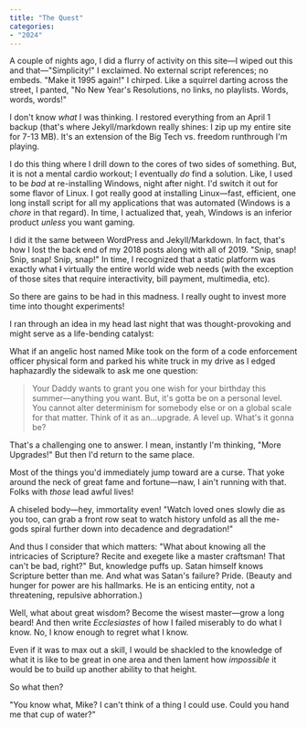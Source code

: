 ```yaml
---
title: "The Quest"
categories:
- "2024"
---
```


A couple of nights ago, I did a flurry of activity on this site—I wiped out this and that—"Simplicity!" I exclaimed.  No external script references; no embeds.  "Make it 1995 again!" I chirped.  Like a squirrel darting across the street, I panted,  "No New Year's Resolutions, no links, no playlists.  Words, words, words!"

I don't know *what* I was thinking.  I restored everything from an April 1 backup (that's where Jekyll/markdown really shines: I zip up my entire site for 7-13 MB).  It's an extension of the Big Tech vs. freedom runthrough I'm playing. 

I do this thing where I drill down to the cores of two sides of something.  But, it is not a mental cardio workout; I eventually *do* find a solution.  Like, I used to be *bad* at re-installing Windows, night after night.  I'd switch it out for some flavor of Linux.  I got really good at installing Linux—fast, efficient, one long install script for all my applications that was automated (Windows is a *chore* in that regard).  In time, I actualized that, yeah, Windows is an inferior product *unless* you want gaming.  

I did it the same between WordPress and Jekyll/Markdown.  In fact, that's how I lost the back end of my 2018 posts along with all of 2019.  "Snip, snap! Snip, snap! Snip, snap!"  In time, I recognized that a static platform was exactly what ~~I~~ virtually the entire world wide web needs (with the exception of those sites that require interactivity, bill payment, multimedia, etc).  

So there are gains to be had in this madness.  I really ought to invest more time into thought experiments!

I ran through an idea in my head last night that was thought-provoking and might serve as a life-bending catalyst:  

What if an angelic host named Mike took on the form of a code enforcement officer physical form and parked his white truck in my drive as I edged haphazardly the sidewalk to ask me one question:  

> Your Daddy wants to grant you one wish for your birthday this summer—anything you want.  But, it's gotta be on a personal level.  You cannot alter determinism for somebody else or on a global scale for that matter.  Think of it as an...upgrade. A level up.  What's it gonna be?

That's a challenging one to answer.  I mean, instantly I'm thinking, "More Upgrades!"  But then I'd return to the same place.  

Most of the things you'd immediately jump toward are a curse.  That yoke around the neck of great fame and fortune—naw, I ain't running with that.  Folks with *those* lead awful lives!

A chiseled body—hey, immortality even!  "Watch loved ones slowly die as you too, can grab a front row seat to watch history unfold as all the me-gods spiral further down into decadence and degradation!"  

And thus I consider that which matters: "What about knowing all the intricacies of Scripture?  Recite and exegete like a master craftsman!  That can't be bad, right?"  But, knowledge puffs up. Satan himself knows Scripture better than me.  And what was Satan's failure?  Pride.  (Beauty and hunger for power are his hallmarks.  He is an enticing entity, not a threatening, repulsive abhorration.)

Well, what about great wisdom?  Become the wisest master—grow a long beard!  And then write *Ecclesiastes* of how I failed miserably to do what I know.  No, I know enough to regret what I know.

Even if it was to max out a skill, I would be shackled to the knowledge of what it is like to be great in one area and then lament how *impossible* it would be to build up another ability to that height.

So what then?

"You know what, Mike?  I can't think of a thing I could use.  Could you hand me that cup of water?"
